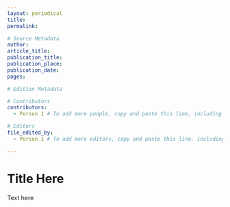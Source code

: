 ```yaml
---
layout: periodical
title: 
permalink: 

# Source Metadata
author: 
article_title: 
publication_title: 
publication_place: 
publication_date: 
pages: 

# Edition Metadata

# Contributors
contributors: 
  - Person 1 # To add more people, copy and paste this line, including the 2 spaces at the beginning of the line. To list none, delete this line.

# Editors
file_edited_by: 
  - Person 1 # To add more editors, copy and paste this line, including the 2 spaces at the beginning of the line. If there are none, or to use the editor(s) listed in _config.yml, delete this line.

---
```


# Title Here

Text here